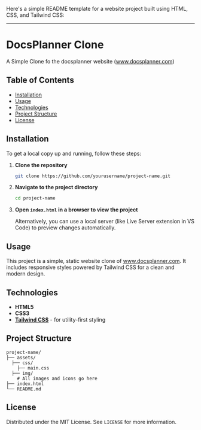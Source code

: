 Here's a simple README template for a website project built using HTML, CSS, and Tailwind CSS:

---

# DocsPlanner Clone

A Simple Clone fo the docsplanner website (www.docsplanner.com)

## Table of Contents

- [Installation](#installation)
- [Usage](#usage)
- [Technologies](#technologies)
- [Project Structure](#project-structure)
- [License](#license)

## Installation

To get a local copy up and running, follow these steps:

1. **Clone the repository**
   ```bash
   git clone https://github.com/yourusername/project-name.git
   ```
   
2. **Navigate to the project directory**
   ```bash
   cd project-name
   ```
   
3. **Open `index.html` in a browser to view the project**
   
   Alternatively, you can use a local server (like Live Server extension in VS Code) to preview changes automatically.

## Usage

This project is a simple, static website clone of www.docsplanner.com. It includes responsive styles powered by Tailwind CSS for a clean and modern design.

## Technologies

- **HTML5**
- **CSS3**
- **[Tailwind CSS](https://tailwindcss.com/)** - for utility-first styling

## Project Structure

```
project-name/
├── assets/
  ├── css/
    ├── main.css
  ├── img/
    # All images and icons go here
├── index.html           
└── README.md          
```

## License

Distributed under the MIT License. See `LICENSE` for more information.